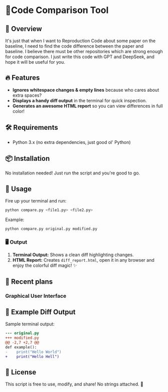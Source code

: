# 🐍Code Comparison Tool

## 🚀 Overview
It's just that when I want to Reproduction Code about some paper on the baseline, I need to find the code difference between the paper and baseline. I believe there must be other repositories which are strong enough for code comparison. I just write this code with GPT and DeepSeek, and hope it will be useful for you.  

## 🔥 Features
- **Ignores whitespace changes & empty lines** because who cares about extra spaces?
- **Displays a handy diff output** in the terminal for quick inspection.
- **Generates an awesome HTML report** so you can view differences in full color!

## 🛠 Requirements
- Python 3.x (no extra dependencies, just good ol' Python)

## 📦 Installation
No installation needed! Just run the script and you're good to go.

## 🚀 Usage
Fire up your terminal and run:
```sh
python compare.py <file1.py> <file2.py>
```
Example:
```sh
python compare.py original.py modified.py
```

### 🖥 Output
1. **Terminal Output:** Shows a clean diff highlighting changes.
2. **HTML Report:** Creates `diff_report.html`, open it in any browser and enjoy the colorful diff magic! ✨

## 🚧 Recent plans
### Graphical User Interface

## 📜 Example Diff Output
Sample terminal output:
```diff
--- original.py
+++ modified.py
@@ -2,7 +2,7 @@
def example():
-    print("Hello World")
+    print("Hello Hell")
```

## 📜 License
This script is free to use, modify, and share! No strings attached. 🎉

